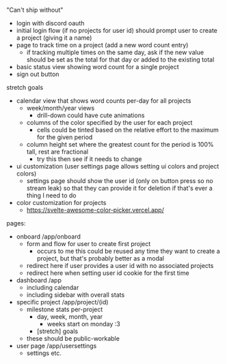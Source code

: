 "Can't ship without"

- login with discord oauth
- initial login flow (if no projects for user id) should prompt user to create a
  project (giving it a name)
- page to track time on a project (add a new word count entry)
  - if tracking multiple times on the same day, ask if the new value should be
    set as the total for that day or added to the existing total
- basic status view showing word count for a single project
- sign out button

stretch goals

- calendar view that shows word counts per-day for all projects
  - week/month/year views
    - drill-down could have cute animations
  - columns of the color specified by the user for each project
    - cells could be tinted based on the relative effort to the maximum for the
      given period
  - column height set where the greatest count for the period is 100% tall, rest
    are fractional
    - try this then see if it needs to change
- ui customization (user settings page allows setting ui colors and project
  colors)
  - settings page should show the user id (only on button press so no stream
    leak) so that they can provide it for deletion if that's ever a thing I need
    to do
- color customization for projects
  - https://svelte-awesome-color-picker.vercel.app/

pages:

- onboard /app/onboard
  - form and flow for user to create first project
    - occurs to me this could be reused any time they want to create a project,
      but that's probably better as a modal
  - redirect here if user provides a user id with no associated projects
  - redirect here when setting user id cookie for the first time
- dashboard /app
  - including calendar
  - including sidebar with overall stats
- specific project /app/project/(id)
  - milestone stats per-project
    - day, week, month, year
      - weeks start on monday :3
    - \[stretch] goals
  - these should be public-workable
- user page /app/usersettings
  - settings etc.
